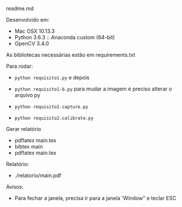 readme.md

Desenvolvido em:
* Mac OSX 10.13.3 
* Python 3.6.3 :: Anaconda custom (64-bit)
* OpenCV 3.4.0

As bibliotecas necessárias estão em requirements.txt

Para rodar:
* `python requisito1.py`
e depois
* `python requisito1-b.py`
para mudar a imagem é preciso alterar o arquivo py

* `python requisito2.capture.py`
* `python requisito2.calibrate.py`

Gerar relatório

* pdflatex main.tex
* bibtex main
* pdflatex main.tex

Relatório:
* ./relatorio/main.pdf


Avisos:
* Para fechar a janela, precisa ir para a janela 'Window" e teclar ESC